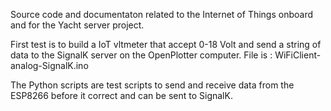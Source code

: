 Source code and documentaton related to the Internet of Things onboard and for the Yacht server project.

First test is to build a IoT vltmeter that accept 0-18 Volt and send a string of data to the SignalK server 
on the OpenPlotter computer. File is : WiFiClient-analog-SignalK.ino

The Python scripts are test scripts to send and receive data from the ESP8266 before it correct and can 
be sent to SignalK.

